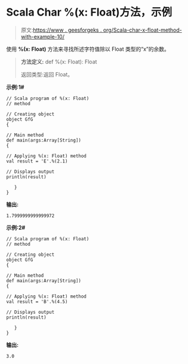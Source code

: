 # Scala Char %(x: Float)方法，示例

> 原文:[https://www . geesforgeks . org/Scala-char-x-float-method-with-example-10/](https://www.geeksforgeeks.org/scala-char-x-float-method-with-example-10/)

使用 **%(x: Float)** 方法来寻找所述字符值除以 Float 类型的“x”的余数。

> **方法定义:** def %(x: Float): Float
> 
> 返回类型:返回 Float。

**示例:1#**

```
// Scala program of %(x: Float)
// method

// Creating object
object GfG
{  

// Main method
def main(args:Array[String])
{

// Applying %(x: Float) method 
val result = 'E'.%(2.1)

// Displays output
println(result)

   }
} 
```

**输出:**

```
1.7999999999999972

```

**示例:2#**

```
// Scala program of %(x: Float)
// method

// Creating object
object GfG
{  

// Main method
def main(args:Array[String])
{

// Applying %(x: Float) method
val result = 'B'.%(4.5)

// Displays output
println(result)

   }
} 
```

**输出:**

```
3.0

```